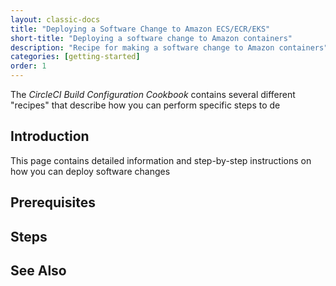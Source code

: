 ```yaml
---
layout: classic-docs
title: "Deploying a Software Change to Amazon ECS/ECR/EKS"
short-title: "Deploying a software change to Amazon containers"
description: "Recipe for making a software change to Amazon containers"
categories: [getting-started]
order: 1
---
```


The *CircleCI Build Configuration Cookbook* contains several different "recipes" that describe how you can perform specific steps to de

## Introduction

This page contains detailed information and step-by-step instructions on how you can deploy software changes 

## Prerequisites



## Steps



## 



## See Also

